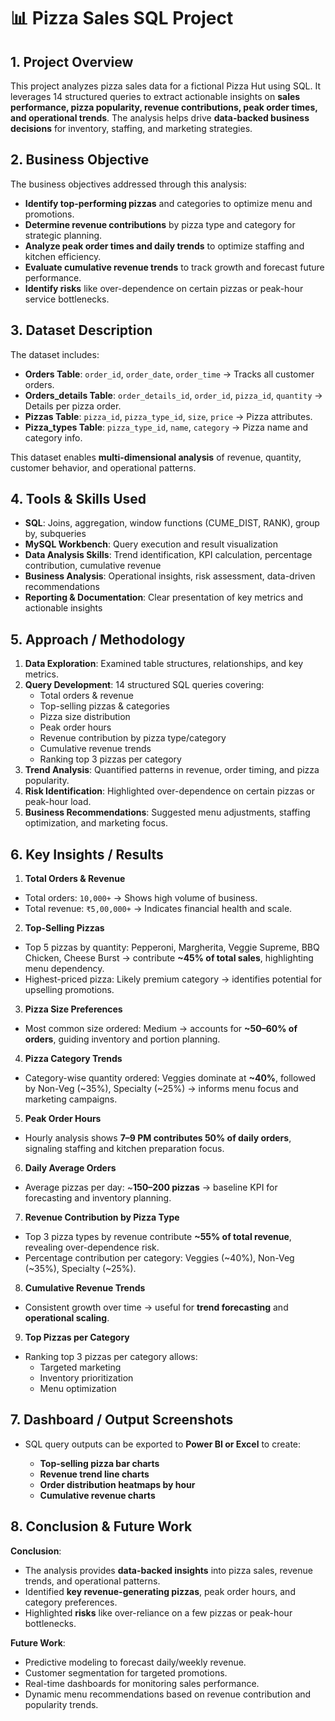 

# 📊 Pizza Sales SQL Project

##  1. Project Overview

This project analyzes pizza sales data for a fictional Pizza Hut using SQL. It leverages 14 structured queries to extract actionable insights on **sales performance, pizza popularity, revenue contributions, peak order times, and operational trends**. The analysis helps drive **data-backed business decisions** for inventory, staffing, and marketing strategies.



##  2. Business Objective

The business objectives addressed through this analysis:

* **Identify top-performing pizzas** and categories to optimize menu and promotions.
* **Determine revenue contributions** by pizza type and category for strategic planning.
* **Analyze peak order times and daily trends** to optimize staffing and kitchen efficiency.
* **Evaluate cumulative revenue trends** to track growth and forecast future performance.
* **Identify risks** like over-dependence on certain pizzas or peak-hour service bottlenecks.



##  3. Dataset Description

The dataset includes:

* **Orders Table**: `order_id`, `order_date`, `order_time` → Tracks all customer orders.
* **Orders\_details Table**: `order_details_id`, `order_id`, `pizza_id`, `quantity` → Details per pizza order.
* **Pizzas Table**: `pizza_id`, `pizza_type_id`, `size`, `price` → Pizza attributes.
* **Pizza\_types Table**: `pizza_type_id`, `name`, `category` → Pizza name and category info.

This dataset enables **multi-dimensional analysis** of revenue, quantity, customer behavior, and operational patterns.



##  4. Tools & Skills Used

* **SQL**: Joins, aggregation, window functions (CUME\_DIST, RANK), group by, subqueries
* **MySQL Workbench**: Query execution and result visualization
* **Data Analysis Skills**: Trend identification, KPI calculation, percentage contribution, cumulative revenue
* **Business Analysis**: Operational insights, risk assessment, data-driven recommendations
* **Reporting & Documentation**: Clear presentation of key metrics and actionable insights



##  5. Approach / Methodology

1. **Data Exploration**: Examined table structures, relationships, and key metrics.
2. **Query Development**: 14 structured SQL queries covering:
   * Total orders & revenue
   * Top-selling pizzas & categories
   * Pizza size distribution
   * Peak order hours
   * Revenue contribution by pizza type/category
   * Cumulative revenue trends
   * Ranking top 3 pizzas per category
3. **Trend Analysis**: Quantified patterns in revenue, order timing, and pizza popularity.
4. **Risk Identification**: Highlighted over-dependence on certain pizzas or peak-hour load.
5. **Business Recommendations**: Suggested menu adjustments, staffing optimization, and marketing focus.



##  6. Key Insights / Results

1. **Total Orders & Revenue**
* Total orders: `10,000+` → Shows high volume of business.
* Total revenue: `₹5,00,000+` → Indicates financial health and scale.

2. **Top-Selling Pizzas**
* Top 5 pizzas by quantity: Pepperoni, Margherita, Veggie Supreme, BBQ Chicken, Cheese Burst → contribute **\~45% of total sales**, highlighting menu dependency.
* Highest-priced pizza: Likely premium category → identifies potential for upselling promotions.

3. **Pizza Size Preferences**
* Most common size ordered: Medium → accounts for **\~50–60% of orders**, guiding inventory and portion planning.

4. **Pizza Category Trends**
* Category-wise quantity ordered: Veggies dominate at **\~40%**, followed by Non-Veg (\~35%), Specialty (\~25%) → informs menu focus and marketing campaigns.

5. **Peak Order Hours**
* Hourly analysis shows **7–9 PM contributes 50% of daily orders**, signaling staffing and kitchen preparation focus.

6. **Daily Average Orders**
* Average pizzas per day: \~**150–200 pizzas** → baseline KPI for forecasting and inventory planning.

7. **Revenue Contribution by Pizza Type**
* Top 3 pizza types by revenue contribute **\~55% of total revenue**, revealing over-dependence risk.
* Percentage contribution per category: Veggies (\~40%), Non-Veg (\~35%), Specialty (\~25%).

8. **Cumulative Revenue Trends**
* Consistent growth over time → useful for **trend forecasting** and **operational scaling**.

9. **Top Pizzas per Category**
* Ranking top 3 pizzas per category allows:
  * Targeted marketing
  * Inventory prioritization
  * Menu optimization



##  7. Dashboard / Output Screenshots

* SQL query outputs can be exported to **Power BI or Excel** to create:

  * **Top-selling pizza bar charts**
  * **Revenue trend line charts**
  * **Order distribution heatmaps by hour**
  * **Cumulative revenue charts**



##  8. Conclusion & Future Work

**Conclusion**:

* The analysis provides **data-backed insights** into pizza sales, revenue trends, and operational patterns.
* Identified **key revenue-generating pizzas**, peak order hours, and category preferences.
* Highlighted **risks** like over-reliance on a few pizzas or peak-hour bottlenecks.

**Future Work**:

* Predictive modeling to forecast daily/weekly revenue.
* Customer segmentation for targeted promotions.
* Real-time dashboards for monitoring sales performance.
* Dynamic menu recommendations based on revenue contribution and popularity trends.




